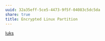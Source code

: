 ```yaml
---
uuid: 32a35eff-5ce5-4473-9f5f-04083c5dc5da
share: true
title: Encrypted Linux Partition
---
```

[luks](../23035396-e01b-4f16-8464-fbf1e18b12a5)